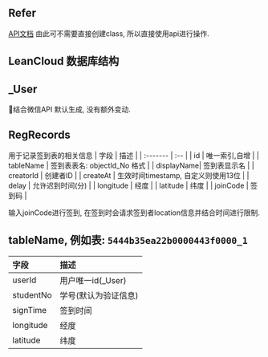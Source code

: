 ## Refer
[API文档](https://leancloud.cn/docs/leanstorage_guide-js.html)
由此可不需要直接创建class, 所以直接使用api进行操作.

## LeanCloud 数据库结构

\_User
---
结合微信API 默认生成, 没有额外变动.

RegRecords
---
用于记录签到表的相关信息
| 字段       | 描述 |
| :-------  | :-- |
| id        | 唯一索引,自增 |
| tableName | 签到表表名: objectId_No 格式 |
| displayName| 签到表显示名 |
| creatorId | 创建者ID |
| createAt  | 生效时间timestamp, 自定义则使用13位 |
| delay     | 允许迟到时间(分) |
| longitude | 经度 |
| latitude  | 纬度 |
| joinCode  | 签到码 |

输入joinCode进行签到, 在签到时会请求签到者location信息并结合时间进行限制.

tableName, 例如表: `5444b35ea22b0000443f0000_1`
---
| 字段       | 描述 |
| :-------  | :-- |
| userId    | 用户唯一id(_User) |
| studentNo | 学号(默认为验证信息) |
| signTime  | 签到时间 |
| longitude | 经度 |
| latitude  | 纬度 |
